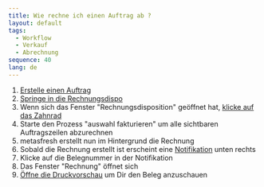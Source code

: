 ```yaml
---
title: Wie rechne ich einen Auftrag ab ?
layout: default
tags:
  - Workflow
  - Verkauf
  - Abrechnung
sequence: 40
lang: de
---
```


1. [Erstelle einen Auftrag](Wie_erstelle_ich_einen_Auftrag)
1. [Springe in die Rechnungsdispo](Wie_springe_ich_zwischen_Belegen)
1. Wenn sich das Fenster "Rechnungsdisposition" geöffnet hat, [klicke auf das Zahnrad](Wie_starte_ich_Zahnrad_Prozesse)
1. Starte den Prozess "auswahl fakturieren" um alle sichtbaren Auftragszeilen abzurechnen
1. metasfresh erstellt nun im Hintergrund die Rechnung
1. Sobald die Rechnung erstellt ist erscheint eine [Notifikation](Wie_sieht_eine_Notifikation_aus) unten rechts
1. Klicke auf die Belegnummer in der Notifikation
1. Das Fenster "Rechnung" öffnet sich
1. [Öffne die Druckvorschau](Wie_oeffne_ich_die_Druckvorschau) um Dir den Beleg anzuschauen
